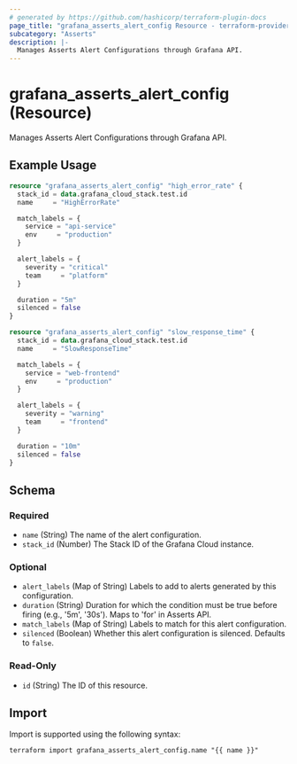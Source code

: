 ```yaml
---
# generated by https://github.com/hashicorp/terraform-plugin-docs
page_title: "grafana_asserts_alert_config Resource - terraform-provider-grafana"
subcategory: "Asserts"
description: |-
  Manages Asserts Alert Configurations through Grafana API.
---
```


# grafana_asserts_alert_config (Resource)

Manages Asserts Alert Configurations through Grafana API.

## Example Usage

```terraform
resource "grafana_asserts_alert_config" "high_error_rate" {
  stack_id = data.grafana_cloud_stack.test.id
  name     = "HighErrorRate"

  match_labels = {
    service = "api-service"
    env     = "production"
  }

  alert_labels = {
    severity = "critical"
    team     = "platform"
  }

  duration = "5m"
  silenced = false
}

resource "grafana_asserts_alert_config" "slow_response_time" {
  stack_id = data.grafana_cloud_stack.test.id
  name     = "SlowResponseTime"

  match_labels = {
    service = "web-frontend"
    env     = "production"
  }

  alert_labels = {
    severity = "warning"
    team     = "frontend"
  }

  duration = "10m"
  silenced = false
}
```

<!-- schema generated by tfplugindocs -->
## Schema

### Required

- `name` (String) The name of the alert configuration.
- `stack_id` (Number) The Stack ID of the Grafana Cloud instance.

### Optional

- `alert_labels` (Map of String) Labels to add to alerts generated by this configuration.
- `duration` (String) Duration for which the condition must be true before firing (e.g., '5m', '30s'). Maps to 'for' in Asserts API.
- `match_labels` (Map of String) Labels to match for this alert configuration.
- `silenced` (Boolean) Whether this alert configuration is silenced. Defaults to `false`.

### Read-Only

- `id` (String) The ID of this resource.

## Import

Import is supported using the following syntax:

```shell
terraform import grafana_asserts_alert_config.name "{{ name }}"
```
